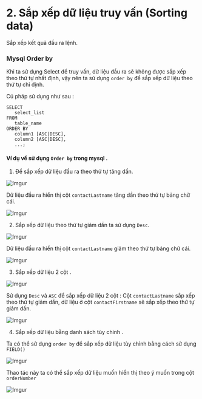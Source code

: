 ﻿# 2. Sắp xếp dữ liệu truy vấn (Sorting data)

Sắp xếp kết quả đầu ra lệnh. 

### Mysql Order by 

Khi ta sử dụng Select để truy vấn, dữ liệu đầu ra sẽ không được sắp xếp theo thứ tự nhất định, vậy nên ta sử dụng `order by` để sắp xếp dữ liệu theo thứ tự chỉ định. 

Cú pháp sử dụng như sau : 

```
SELECT 
   select_list
FROM 
   table_name
ORDER BY 
   column1 [ASC|DESC], 
   column2 [ASC|DESC],
   ...;
```

#### Ví dụ về sử dụng `Order by` trong mysql .

1. Để sắp xếp dữ liệu đầu ra theo thứ tự tăng dần. 

![Imgur](https://i.imgur.com/jMRwQLR.png)

Dữ liệu đầu ra hiển thị cột `contactLastname` tăng dần theo thứ tự bảng chữ cái. 

![Imgur](https://i.imgur.com/ex2YrqH.png)

2. Sắp xếp dữ liệu theo thứ tự giảm dần ta sử dụng `Desc`.

![Imgur](https://i.imgur.com/2b83oOb.png)

Dữ liệu đầu ra hiển thị cột `contactLastname` giảm theo thứ tự bảng chữ cái.

![Imgur](https://i.imgur.com/oYS6PhO.png)

3. Sắp xếp dữ liệu 2 cột . 

![Imgur](https://i.imgur.com/2lmKomr.png)

Sử dụng `Desc` và `ASC` để sắp xếp dữ liệu 2 cột : Cột `contactLastname` sắp xếp theo thứ tự giảm dần, dữ liệu ở cột `contactFirstname` sẽ sắp xếp theo thứ tự giảm dần. 

![Imgur](https://i.imgur.com/qrJ0SQ5.png)

4. Sắp xếp dữ liệu bằng danh sách tùy chỉnh . 

Ta có thể sử dụng `order by` để sắp xếp dữ liệu tùy chỉnh bằng cách sử dụng `FIELD()`  

![Imgur](https://i.imgur.com/EayWQWN.png)

Thao tác này ta có thể sắp xếp dữ liệu muốn hiển thị theo ý muốn trong cột `orderNumber`

![Imgur](https://i.imgur.com/ciVGFHu.png)

